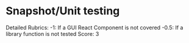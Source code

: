 # Snapshot/Unit testing

Detailed Rubrics: -1: If a GUI React Component is not covered
-0.5: If a library function is not tested
Score: 3